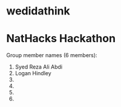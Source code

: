 # wedidathink

# NatHacks Hackathon

Group member names (6 members):
1. Syed Reza Ali Abdi
2. Logan Hindley
3.
4.
5.
6.

